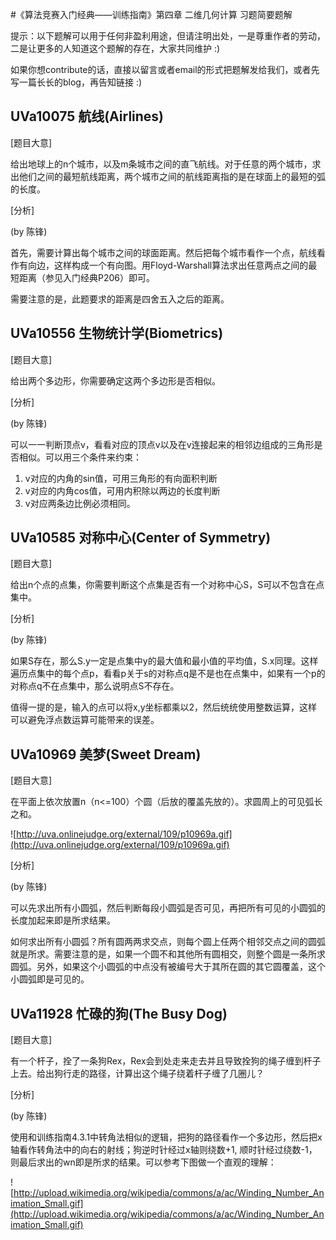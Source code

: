 #《算法竞赛入门经典——训练指南》第四章 二维几何计算 习题简要题解

提示：以下题解可以用于任何非盈利用途，但请注明出处，一是尊重作者的劳动，二是让更多的人知道这个题解的存在，大家共同维护 :)

如果你想contribute的话，直接以留言或者email的形式把题解发给我们，或者先写一篇长长的blog，再告知链接 :)

## UVa10075 航线(Airlines) ##

[题目大意]

给出地球上的n个城市，以及m条城市之间的直飞航线。对于任意的两个城市，求出他们之间的最短航线距离，两个城市之间的航线距离指的是在球面上的最短的弧的长度。

[分析]

(by 陈锋)

首先，需要计算出每个城市之间的球面距离。然后把每个城市看作一个点，航线看作有向边，这样构成一个有向图。用Floyd-Warshall算法求出任意两点之间的最短距离（参见入门经典P206）即可。

需要注意的是，此题要求的距离是四舍五入之后的距离。

## UVa10556 生物统计学(Biometrics) ##

[题目大意]

给出两个多边形，你需要确定这两个多边形是否相似。

[分析]

(by 陈锋)

可以一一判断顶点v，看看对应的顶点v以及在v连接起来的相邻边组成的三角形是否相似。可以用三个条件来约束：
  1. v对应的内角的sin值，可用三角形的有向面积判断
  1. v对应的内角cos值，可用内积除以两边的长度判断
  1. v对应两条边比例必须相同。

## UVa10585 对称中心(Center of Symmetry) ##

[题目大意]

给出n个点的点集，你需要判断这个点集是否有一个对称中心S，S可以不包含在点集中。

[分析]

(by 陈锋)

如果S存在，那么S.y一定是点集中y的最大值和最小值的平均值，S.x同理。这样遍历点集中的每个点p，看看p关于s的对称点q是不是也在点集中，如果有一个p的对称点q不在点集中，那么说明点S不存在。

值得一提的是，输入的点可以将x,y坐标都乘以2，然后统统使用整数运算，这样可以避免浮点数运算可能带来的误差。

## UVa10969 美梦(Sweet Dream) ##

[题目大意]

在平面上依次放置n（n<=100）个圆（后放的覆盖先放的）。求圆周上的可见弧长之和。

![http://uva.onlinejudge.org/external/109/p10969a.gif](http://uva.onlinejudge.org/external/109/p10969a.gif)

[分析]

(by 陈锋)

可以先求出所有小圆弧，然后判断每段小圆弧是否可见，再把所有可见的小圆弧的长度加起来即是所求结果。

如何求出所有小圆弧？所有圆两两求交点，则每个圆上任两个相邻交点之间的圆弧就是所求。需要注意的是，如果一个圆不和其他所有圆相交，则整个圆是一条所求圆弧。另外，如果这个小圆弧的中点没有被编号大于其所在圆的其它圆覆盖，这个小圆弧即是可见的。

## UVa11928 忙碌的狗(The Busy Dog) ##

[题目大意]

有一个杆子，拴了一条狗Rex，Rex会到处走来走去并且导致拴狗的绳子缠到杆子上去。给出狗行走的路径，计算出这个绳子绕着杆子缠了几圈儿？

[分析]

(by 陈锋)

使用和训练指南4.3.1中转角法相似的逻辑，把狗的路径看作一个多边形，然后把x轴看作转角法中的向右的射线；狗逆时针经过x轴则绕数+1, 顺时针经过绕数-1，则最后求出的wn即是所求的结果。可以参考下图做一个直观的理解：

![http://upload.wikimedia.org/wikipedia/commons/a/ac/Winding_Number_Animation_Small.gif](http://upload.wikimedia.org/wikipedia/commons/a/ac/Winding_Number_Animation_Small.gif)